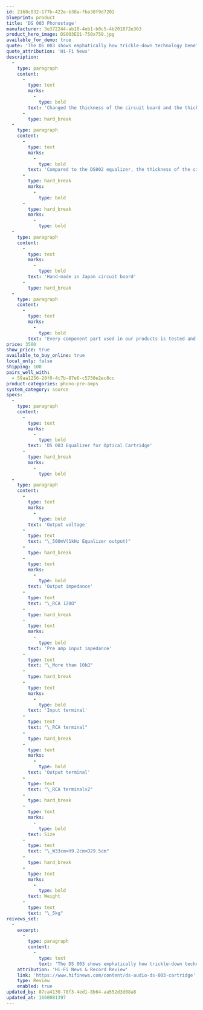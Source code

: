 ```yaml
---
id: 2168c032-177b-422e-b38a-fba38f9d7202
blueprint: product
title: 'DS 003 Phonostage'
manufacturer: 3e372244-ab10-4eb1-b0c5-4b201872e363
product_hero_image: DS003EQ1-750x750.jpg
available_for_demo: true
quote: 'The DS 003 shows emphatically how trickle-down technology benefits the customer, while maintain a pecking order. As close as it is to the mind-boggling Grand Master, enough differences ensure that the two can co-exist: the DS 003 is the more lively of the two, the Grand Master the more subtle.'
quote_attribution: 'Hi-Fi News'
description:
  -
    type: paragraph
    content:
      -
        type: text
        marks:
          -
            type: bold
        text: 'Changed the thickness of the circuit board and the thickness of the copper foil.'
      -
        type: hard_break
  -
    type: paragraph
    content:
      -
        type: text
        marks:
          -
            type: bold
        text: 'Compared to the DS002 equalizer, the thickness of the circuit board has been changed from 1.6 mm to 2.0 mm, and the thickness of the copper foil has been changed from 35 µ to 70 µ. In addition, the DS003 equalizer allows you to select the cutoff frequency for the low frequency range from four types, allowing you to select an output that better matches your system.'
      -
        type: hard_break
        marks:
          -
            type: bold
      -
        type: hard_break
        marks:
          -
            type: bold
  -
    type: paragraph
    content:
      -
        type: text
        marks:
          -
            type: bold
        text: 'Hand-made in Japan circuit board'
      -
        type: hard_break
  -
    type: paragraph
    content:
      -
        type: text
        marks:
          -
            type: bold
        text: 'Every component part used in our products is tested and evaluated by our expert Japanese technicians. In addition to using a specially printed circuit board, twist-connection of the component legs is further evidence of DS Audio’ s excellent attention to detail. Each and every product is hand-made and quality assured by our skilled engineers.'
price: 3500
show_price: true
available_to_buy_online: true
local_only: false
shipping: 100
pairs_well_with:
  - 59aa1256-28f0-4c7b-87e6-c5750e2ec8cc
product-categories: phono-pre-amps
system_category: source
specs:
  -
    type: paragraph
    content:
      -
        type: text
        marks:
          -
            type: bold
        text: 'DS 003 Equalizer for Optical Cartridge'
      -
        type: hard_break
        marks:
          -
            type: bold
  -
    type: paragraph
    content:
      -
        type: text
        marks:
          -
            type: bold
        text: 'Output voltage'
      -
        type: text
        text: "\_500mV(1kHz Equalizer output)"
      -
        type: hard_break
      -
        type: text
        marks:
          -
            type: bold
        text: 'Output impedance'
      -
        type: text
        text: "\_RCA 120Ω"
      -
        type: hard_break
      -
        type: text
        marks:
          -
            type: bold
        text: 'Pre amp input impedance'
      -
        type: text
        text: "\_More than 10kΩ"
      -
        type: hard_break
      -
        type: text
        marks:
          -
            type: bold
        text: 'Input terminal'
      -
        type: text
        text: "\_RCA terminal"
      -
        type: hard_break
      -
        type: text
        marks:
          -
            type: bold
        text: 'Output terminal'
      -
        type: text
        text: "\_RCA terminal×2"
      -
        type: hard_break
      -
        type: text
        marks:
          -
            type: bold
        text: Size
      -
        type: text
        text: "\_W33cm×H9.2cm×D29.5cm"
      -
        type: hard_break
      -
        type: text
        marks:
          -
            type: bold
        text: Weight
      -
        type: text
        text: "\_5kg"
reivews_set:
  -
    excerpt:
      -
        type: paragraph
        content:
          -
            type: text
            text: 'The DS 003 shows emphatically how trickle-down technology benefits the customer, while maintain a pecking order. As close as it is to the mind-boggling Grand Master, enough differences ensure that the two can co-exist: the DS 003 is the more lively of the two, the Grand Master the more subtle. That said, if you can afford a Grand Master, buy it. If you cannot, the astonishing DS 003 will still blow your mind.'
    attribution: 'Hi-Fi News & Record Review'
    link: 'https://www.hifinews.com/content/ds-audio-ds-003-cartridge'
    type: Review
    enabled: true
updated_by: 87ca4130-78f3-4ed1-8b64-aa552d3d08a8
updated_at: 1660081397
---
```

